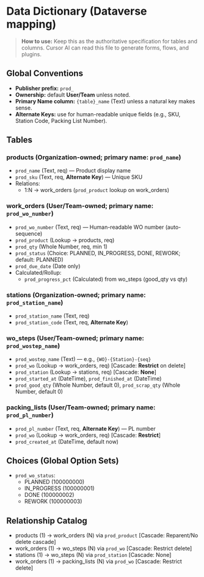 # Data Dictionary (Dataverse mapping)

> **How to use:** Keep this as the authoritative specification for tables and columns. Cursor AI can read this file to generate forms, flows, and plugins.

## Global Conventions
- **Publisher prefix:** `prod_`
- **Ownership:** default **User/Team** unless noted.
- **Primary Name column:** `{table}_name` (Text) unless a natural key makes sense.
- **Alternate Keys:** use for human-readable unique fields (e.g., SKU, Station Code, Packing List Number).

## Tables

### products (Organization-owned; primary name: `prod_name`)
- `prod_name` (Text, req) — Product display name
- `prod_sku` (Text, req, **Alternate Key**) — Unique SKU
- Relations:
  - 1:N → work_orders (`prod_product` lookup on work_orders)

### work_orders (User/Team-owned; primary name: `prod_wo_number`)
- `prod_wo_number` (Text, req) — Human-readable WO number (auto-sequence)
- `prod_product` (Lookup → products, req)
- `prod_qty` (Whole Number, req, min 1)
- `prod_status` (Choice: PLANNED, IN_PROGRESS, DONE, REWORK; default: PLANNED)
- `prod_due_date` (Date only)
- Calculated/Rollup:
  - `prod_progress_pct` (Calculated) from wo_steps (good_qty vs qty)

### stations (Organization-owned; primary name: `prod_station_name`)
- `prod_station_name` (Text, req)
- `prod_station_code` (Text, req, **Alternate Key**)

### wo_steps (User/Team-owned; primary name: `prod_wostep_name`)
- `prod_wostep_name` (Text) — e.g., `{WO}-{Station}-{seq}`
- `prod_wo` (Lookup → work_orders, req) [Cascade: **Restrict** on delete]
- `prod_station` (Lookup → stations, req) [Cascade: **None**]
- `prod_started_at` (DateTime), `prod_finished_at` (DateTime)
- `prod_good_qty` (Whole Number, default 0), `prod_scrap_qty` (Whole Number, default 0)

### packing_lists (User/Team-owned; primary name: `prod_pl_number`)
- `prod_pl_number` (Text, req, **Alternate Key**) — PL number
- `prod_wo` (Lookup → work_orders, req) [Cascade: **Restrict**]
- `prod_created_at` (DateTime, default now)

## Choices (Global Option Sets)
- `prod_wo_status`:
  - PLANNED (100000000)
  - IN_PROGRESS (100000001)
  - DONE (100000002)
  - REWORK (100000003)

## Relationship Catalog
- products (1) → work_orders (N) via `prod_product` [Cascade: Reparent/No delete cascade]
- work_orders (1) → wo_steps (N) via `prod_wo` [Cascade: Restrict delete]
- stations (1) → wo_steps (N) via `prod_station` [Cascade: None]
- work_orders (1) → packing_lists (N) via `prod_wo` [Cascade: Restrict delete]

